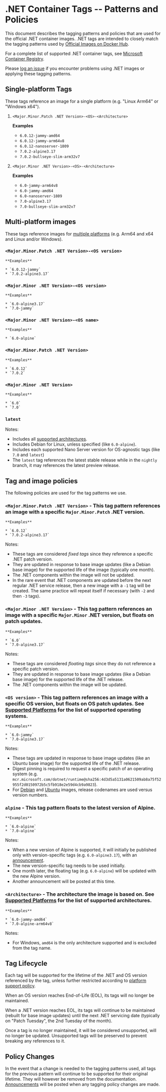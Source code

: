 # .NET Container Tags -- Patterns and Policies

This document describes the tagging patterns and policies that are used for the official .NET container images. .NET tags are intended to closely match the tagging patterns used by [Official Images on Docker Hub](https://hub.docker.com/search?q=&type=image&image_filter=official).

For a complete list of supported .NET container tags, see [Microsoft Container Registry](https://mcr.microsoft.com/en-us/catalog?search=dotnet/).

Please [log an issue](https://github.com/dotnet/dotnet-docker/issues/new/choose) if you encounter problems using .NET images or applying these tagging patterns.

## Single-platform Tags

These tags reference an image for a single platform (e.g. "Linux Arm64" or "Windows x64").

1. `<Major.Minor.Patch .NET Version>-<OS>-<Architecture>`

    **Examples**

    * `6.0.12-jammy-amd64`
    * `6.0.12-jammy-arm64v8`
    * `6.0.12-nanoserver-1809`
    * `7.0.2-alpine3.17`
    * `7.0.2-bullseye-slim-arm32v7`

1. `<Major.Minor .NET Version>-<OS>-<Architecture>`

    **Examples**

    * `6.0-jammy-arm64v8`
    * `6.0-jammy-amd64`
    * `6.0-nanoserver-1809`
    * `7.0-alpine3.17`
    * `7.0-bullseye-slim-arm32v7`

## Multi-platform images

These tags reference images for [multiple platforms](https://www.docker.com/blog/docker-official-images-now-multi-platform/) (e.g. Arm64 and x64 and Linux and/or Windows).

### `<Major.Minor.Patch .NET Version>-<OS version>`

    **Examples**

    * `6.0.12-jammy`
    * `7.0.2-alpine3.17`

### `<Major.Minor .NET Version>-<OS version>`

    **Examples**

    * `6.0-alpine3.17`
    * `7.0-jammy`

### `<Major.Minor .NET Version>-<OS name>`

    **Examples**

    * `6.0-alpine`

### `<Major.Minor.Patch .NET Version>`

    **Examples**

    * `6.0.12`
    * `7.0.2`

### `<Major.Minor .NET Version>`

    **Examples**

    * `6.0`
    * `7.0`

### `latest`

Notes:

* Includes all [supported architectures](supported-platforms.md#architectures).
* Includes Debian for Linux, unless specified (like `6.0-alpine`).
* Includes each supported Nano Server version for OS-agnostic tags (like `7.0` and `latest`)
* The `latest` tag references the latest stable release while in the `nightly` branch, it may references the latest preview release.

## Tag and image policies

The following policies are used for the tag patterns we use.

### `<Major.Minor.Patch .NET Version>` - This tag pattern references an image with a specific `Major.Minor.Patch` .NET version.

    **Examples**

    * `6.0.12`
    * `7.0.2-alpine3.17`

Notes:

* These tags are considered _fixed tags_ since they reference a specific .NET patch version.
* They are updated in response to base image updates (like a Debian base image) for the supported life of the image (typically one month).
* The .NET components within the image will not be updated.
* In the rare event that .NET components are updated before the next regular .NET service release, then a new image with a `-1` tag will be created. The same practice will repeat itself if necessary (with `-2` and then `-3` tags).

### `<Major.Minor .NET Version>` - This tag pattern references an image with a specific `Major.Minor` .NET version, but floats on patch updates.

    **Examples**

    * `6.0`
    * `7.0-alpine3.17`

Notes:

* These tags are considered _floating tags_ since they do not reference a specific patch version.
* They are updated in response to base image updates (like a Debian base image) for the supported life of the .NET release.
* The .NET components within the image will be updated.

### `<OS version>` - This tag pattern references an image with a specific OS version, but floats on OS patch updates. See [Supported Platforms](supported-platforms.md#operating-systems) for the list of supported operating systems.

    **Examples**

    * `6.0-jammy`
    * `7.0-alpine3.17`

Notes:

* These tags are updated in response to base image updates (like an Ubuntu base image) for the supported life of the .NET release.
*  Digest pinning is required to request a specific patch of an operating system (e.g. `mcr.microsoft.com/dotnet/runtime@sha256:4d3d5a5131a0621509ab8a75f52955f2d0150972b5c5fb918e2e59d4cb9a9823`).
* For [Debian](https://en.wikipedia.org/wiki/Debian_version_history) and [Ubuntu](https://en.wikipedia.org/wiki/Ubuntu_version_history) images, release codenames are used versus version numbers.

### `alpine` - This tag pattern floats to the latest version of Alpine.

    **Examples**

    * `6.0-alpine`
    * `7.0-alpine`

Notes:

* When a new version of Alpine is supported, it will initially be published only with version-specific tags (e.g. `6.0-alpine3.17`), with an [announcement](https://github.com/dotnet/dotnet-docker/issues?q=is%3Aopen+is%3Aissue+label%3Aannouncement).
* The new version-specific tag needs to be used initially.
* One month later, the floating tag (e.g. `6.0-alpine`) will be updated with the new Alpine version.
* Another announcement will be posted at this time.

### `<Architecture>` - The architecture the image is based on. See [Supported Platforms](supported-platforms.md#architectures) for the list of supported architectures.

    **Examples**

    * `6.0-jammy-amd64`
    * `7.0-alpine-arm64v8`

Notes:

* For Windows, `amd64` is the only architecture supported and is excluded from the tag name.

## Tag Lifecycle

Each tag will be supported for the lifetime of the .NET and OS version referenced by the tag, unless further restricted according to [platform support policy](supported-platforms.md).

When an OS version reaches End-of-Life (EOL), its tags will no longer be maintained.

When a .NET version reaches EOL, its tags will continue to be maintained (rebuilt for base image updates) until the next .NET servicing date (typically on "Patch Tuesday", the 2nd Tuesday of the month). 

Once a tag is no longer maintained, it will be considered unsupported, will no longer be updated. Unsupported tags will be preserved to prevent breaking any references to it.

## Policy Changes

In the event that a change is needed to the tagging patterns used, all tags for the previous pattern will continue to be supported for their original lifetime. They will however be removed from the documentation. [Announcements](https://github.com/dotnet/dotnet-docker/discussions/categories/announcements) will be posted when any tagging policy changes are made.
